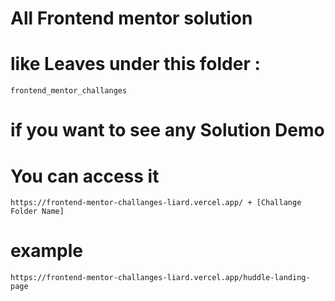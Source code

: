# All Frontend mentor solution 
  # like Leaves under this folder :
  ``
  frontend_mentor_challanges
 ``
 # if  you want to see any Solution Demo  
 # You can access it 
``
https://frontend-mentor-challanges-liard.vercel.app/ + [Challange Folder Name]
``
# example 
``
https://frontend-mentor-challanges-liard.vercel.app/huddle-landing-page
``
